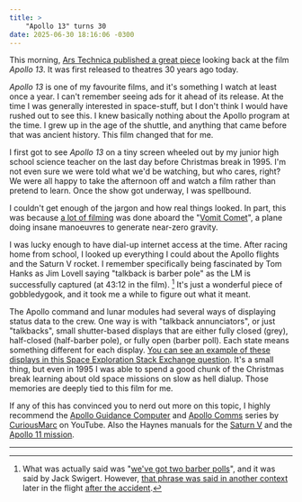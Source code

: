 ```yaml
---
title: >
    "Apollo 13" turns 30
date: 2025-06-30 18:16:06 -0300
---
```


This morning, [Ars Technica published a great piece](https://arstechnica.com/science/2025/06/ars-reflects-on-apollo-13-turning-30/) looking back at the film *Apollo 13*. It was first released to theatres 30 years ago today.

*Apollo 13* is one of my favourite films, and it's something I watch at least once a year. I can't remember seeing ads for it ahead of its release. At the time I was generally interested in space-stuff, but I don't think I would have rushed out to see this. I knew basically nothing about the Apollo program at the time. I grew up in the age of the shuttle, and anything that came before that was ancient history. This film changed that for me.

I first got to see *Apollo 13* on a tiny screen wheeled out by my junior high school science teacher on the last day before Christmas break in 1995. I'm not even sure we were told what we'd be watching, but who cares, right? We were all happy to take the afternoon off and watch a film rather than pretend to learn. Once the show got underway, I was spellbound.

I couldn't get enough of the jargon and how real things looked. In part, this was because [a lot of filming](https://en.wikipedia.org/wiki/Apollo_13_%28film%29#Filming) was done aboard the "[Vomit Comet](https://en.wikipedia.org/wiki/Reduced-gravity_aircraft#NASA)", a plane doing insane manoeuvres to generate near-zero gravity.

I was lucky enough to have dial-up internet access at the time. After racing home from school, I looked up everything I could about the Apollo flights and the Saturn V rocket. I remember specifically being fascinated by Tom Hanks as Jim Lovell saying "talkback is barber pole" as the LM is successfully captured (at 43:12 in the film). [^1] It's just a wonderful piece of gobbledygook, and it took me a while to figure out what it meant.

The Apollo command and lunar modules had several ways of displaying status data to the crew. One way is with "talkback annunciators", or just "talkbacks", small shutter-based displays that are either fully closed (grey), half-closed (half-barber pole), or fully open (barber poll). Each state means something different for each display. [You can see an example of these displays in this Space Exploration Stack Exchange question](https://space.stackexchange.com/questions/24138/apollo-17-what-is-a-barber-pole-and-what-did-it-is-gray-mean). It's a small thing, but even in 1995 I was able to spend a good chunk of the Christmas break learning about old space missions on slow as hell dialup. Those memories are deeply tied to this film for me.

If any of this has convinced you to nerd out more on this topic, I highly recommend the [Apollo Guidance Computer](https://www.youtube.com/watch?v=2KSahAoOLdU&list=PL-_93BVApb59FWrLZfdlisi_x7-Ut_-w7) and [Apollo Comms](https://www.youtube.com/watch?v=v49ucdZcx9s&list=PL-_93BVApb58SXL-BCv4rVHL-8GuC2WGb) series by [CuriousMarc](https://www.youtube.com/@CuriousMarc) on YouTube. Also the Haynes manuals for the [Saturn V](https://www.goodreads.com/book/show/29637218-nasa-saturn-v-1967-1973-apollo-4-to-apollo-17-skylab) and the [Apollo 11 mission](https://www.goodreads.com/book/show/6265943-nasa-apollo-11).

---

[^1]: What was actually said was "[we've got two barber polls](https://apolloinrealtime.org/13/?t=003:17:07)", and it was said by Jack Swigert. However, [that phrase was said in another context](https://apolloinrealtime.org/13/?t=057:05:46) later in the flight [after the accident](https://apolloinrealtime.org/13/?t=055:55:20).
